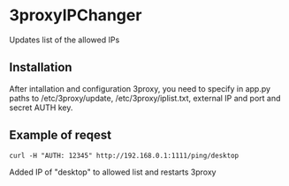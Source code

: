 # 3proxyIPChanger
Updates list of the allowed IPs

## Installation

After intallation and configuration 3proxy, you need to specify in app.py paths to /etc/3proxy/update, /etc/3proxy/iplist.txt, external IP and port and secret AUTH key.

## Example of reqest

```
curl -H "AUTH: 12345" http://192.168.0.1:1111/ping/desktop
```
Added IP of "desktop" to allowed list and restarts 3proxy
